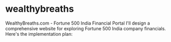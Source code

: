 # wealthybreaths
WealthyBreaths.com - Fortune 500 India Financial Portal I'll design a comprehensive website for exploring Fortune 500 India company financials. Here's the implementation plan:
